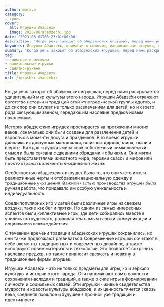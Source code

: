 ```yaml
---
author: morava
category:
- куклы
cover:
  alt: Игрушки Абадзехи
  image: 2023/08/abadzechi.jpg
date: '2023-08-05T08:23:02+00:00'
description: 'Когда речь заходит об абадзехских игрушках, перед нами раскрывается удивительный мир культуры этого народа. Игрушки Абадзе́хи отражают богатство истории и...'
keywords: Игрушки Абадзехи, внимание-к-мелочам, национальные-игрушки, сделано-руками, игрушки, игрушек, абадзехских, игры, также, культуры, традиций, детей, народа, абадзе, истории, только, наследие, предков, элементы
summary: 'Когда речь заходит об абадзехских игрушках, перед нами раскрывается удивительный мир культуры этого народа. Игрушки Абадзе́хи отражают богатство истории и...'
tag:
- внимание-к-мелочам
- национальные-игрушки
- сделано-руками
title: Игрушки Абадзехи
url: /igrushki-abadzehi/
---
```


Когда речь заходит об абадзехских игрушках, перед нами раскрывается удивительный мир культуры этого народа. Игрушки Абадзе́хи отражают богатство истории и традиций этой этнографической группы адыгов, и до сих пор они служат не только развлечением для детей, но и своего рода связующим звеном, передающим наследие предков новым поколениям.

История абадзехских игрушек простирается на протяжении многих веков. Изначально они были созданы для развлечения детей и взрослых в моменты досуга и праздников. В то время игрушки делались из доступных материалов, таких как дерево, глина, ткани и шерсть. Каждая игрушка имела свой собственный символический смысл и была связана с древними обрядами и обычаями. Они могли быть представителями животного мира, героями сказок и мифов или просто отражать элементы ежедневной жизни.

Особенностью абадзехских игрушек было то, что они часто имели реалистичные черты и отображали национальную одежду и традиционные украшения. Важной частью производства игрушек была ручная работа, что придавало им особую уникальность и индивидуальность.

Среди популярных игр у детей были различные игры на свежем воздухе, такие как бег и прятки. Но одним из самых интересных аспектов были коллективные игры, где дети собирались вместе и учились сотрудничать, развивая тем самым навыки коммуникации и социального взаимодействия.

С течением времени традиции абадзехских игрушек сохранились, но они также продолжают развиваться. Современные игрушки сочетают в себе элементы традиционных и современных дизайнов, а также используют новые материалы и технологии. Это позволяет сохранить наследие предков, но также привносит свежесть и новизну в традиционные формы игрушек.

Игрушки Абадзе́хи \- это не только предметы для игры, но и зеркало культуры и истории этого народа. Они напоминают нам о важности сохранения наследия и традиций, а также о силе игры в формировании личности и социальных связей. Эти игрушки \- живые свидетельства мудрости и красоты культуры абадзехов, и их ценность тянется сквозь века, соединяя прошлое и будущее в прочной узе традиций и идентичности.